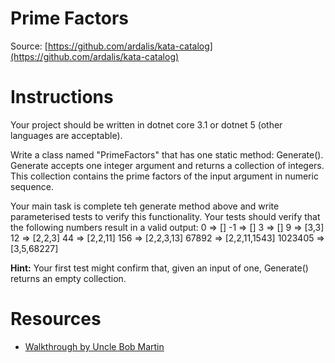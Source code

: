 Prime Factors
============
Source: [https://github.com/ardalis/kata-catalog](https://github.com/ardalis/kata-catalog)

# Instructions #

Your project should be written in dotnet core 3.1 or dotnet 5 (other languages are acceptable).

Write a class named "PrimeFactors" that has one static method: Generate(). Generate accepts one integer argument and returns a collection of integers. This collection contains the prime factors  of the input argument in numeric sequence.

Your main task is complete teh generate method above and write parameterised tests to verify this functionality. 
Your tests should verify that the following numbers result in a valid output:
0 => []
-1 => []
3 => []
9 => [3,3]
12 => [2,2,3]
44 => [2,2,11]
156 => [2,2,3,13]
67892 => [2,2,11,1543]
1023405 => [3,5,68227]

**Hint:** Your first test might confirm that, given an input of one, Generate() returns an empty collection.

# Resources #
- [Walkthrough by Uncle Bob Martin](http://butunclebob.com/ArticleS.UncleBob.ThePrimeFactorsKata)
